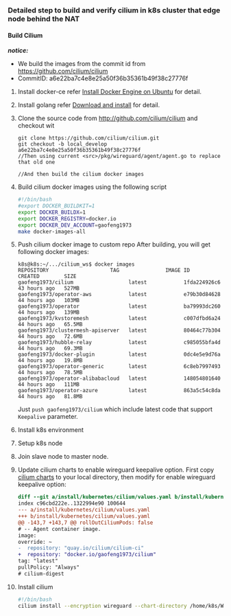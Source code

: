 ### Detailed step to build and verify cilium in k8s cluster that edge node behind the NAT 
#### Build Cilium
***notice:*** 
- We build the images from the commit id from https://github.com/cilium/cilium
- CommitID: a6e22ba7c4e8e25a50f36b35361b49f38c27776f
  
1. Install docker-ce 
    refer [Install Docker Engine on Ubuntu](https://docs.docker.com/engine/install/ubuntu/) for detail.
2. Install golang
    refer [Download and install](https://go.dev/doc/install) for detail.
3. Clone the source code from http://github.com/cilium/cilium and checkout wit
   ```
   git clone https://github.com/cilium/cilium.git
   git checkout -b local_develop a6e22ba7c4e8e25a50f36b35361b49f38c27776f
   //Then using current <src>/pkg/wireguard/agent/agent.go to replace that old one

   //And then build the cilium docker images   
   ```
4. Build cilium docker images using the following script
    ```bash
    #!/bin/bash
    #export DOCKER_BUILDKIT=1
    export DOCKER_BUILDX=1
    export DOCKER_REGISTRY=docker.io
    export DOCKER_DEV_ACCOUNT=gaofeng1973
    make docker-images-all    
    ```
5. Push cilium docker image to custom repo
    After building, you will get following docker images:
    ```console
    k8s@k8s:~/.../cilium_ws$ docker images
    REPOSITORY                    TAG               IMAGE ID       CREATED        SIZE
    gaofeng1973/cilium                  latest            1fda224926c6   43 hours ago   527MB
    gaofeng1973/operator-aws            latest            e79b30d84628   44 hours ago   103MB
    gaofeng1973/operator                latest            ba79993dc260   44 hours ago   139MB
    gaofeng1973/kvstoremesh             latest            c007dfbd6a24   44 hours ago   65.5MB
    gaofeng1973/clustermesh-apiserver   latest            80464c77b304   44 hours ago   72.6MB
    gaofeng1973/hubble-relay            latest            c985055bfa4d   44 hours ago   69.3MB
    gaofeng1973/docker-plugin           latest            0dc4e5e9d76a   44 hours ago   19.8MB
    gaofeng1973/operator-generic        latest            6c8eb7997493   44 hours ago   78.5MB
    gaofeng1973/operator-alibabacloud   latest            148054801640   44 hours ago   111MB
    gaofeng1973/operator-azure          latest            863a5c54c8da   44 hours ago   81.8MB
    ```
    Just `push gaofeng1973/cilium` which include latest code that support `Keepalive` parameter.

6. Install k8s environment 
7. Setup k8s node 
8. Join slave node to master node.
9. Update cilium charts to enable wireguard keepalive option.
    First copy [cilium charts](https://github.com/cilium/cilium/tree/main/install/kubernetes/cilium) to your local directory, then modify for enable wireguard keepalive option:
    ```diff
    diff --git a/install/kubernetes/cilium/values.yaml b/install/kubernetes/cilium/values.yaml
    index c96cbd222e..1322994e90 100644
    --- a/install/kubernetes/cilium/values.yaml
    +++ b/install/kubernetes/cilium/values.yaml
    @@ -143,7 +143,7 @@ rollOutCiliumPods: false
    # -- Agent container image.
    image:
    override: ~
    -  repository: "quay.io/cilium/cilium-ci"
    +  repository: "docker.io/gaofeng1973/cilium"
    tag: "latest"
    pullPolicy: "Always"
    # cilium-digest
     ```
10. Install cilium
    ```bash
    #!/bin/bash
    cilium install --encryption wireguard --chart-directory /home/k8s/Work/cilium/install/kubernetes/cilium/
    ```
